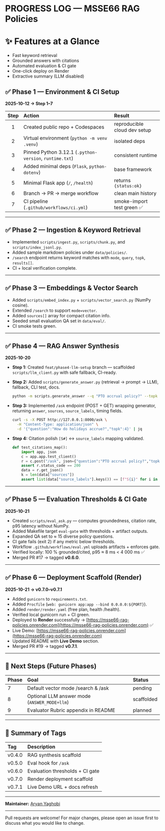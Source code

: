 # PROGRESS LOG — MSSE66 RAG Policies
# ✨ Features at a Glance
* Fast keyword retrieval
* Grounded answers with citations
* Automated evaluation & CI gate
* One-click deploy on Render
* Extractive summary (LLM disabled)

## ✅ Phase 1 — Environment & CI Setup

**2025-10-12 → Step 1–7**

| Step | Action                                                  | Result                       |
| :--: | :------------------------------------------------------ | :--------------------------- |
|   1  | Created public repo + Codespaces                        | reproducible cloud dev setup |
|   2  | Virtual environment (`python -m venv .venv`)            | isolated deps                |
|   3  | Pinned Python 3.12.1 (`.python-version`, `runtime.txt`) | consistent runtime           |
|   4  | Added minimal deps (`Flask`, `python-dotenv`)           | base framework               |
|   5  | Minimal Flask app (`/`, `/health`)                      | returns `{status:ok}`        |
|   6  | Branch → PR → merge workflow                            | clean main history           |
|   7  | CI pipeline (`.github/workflows/ci.yml`)                | smoke-import test green ✅    |

---

## ✅ Phase 2 — Ingestion & Keyword Retrieval

* Implemented `scripts/ingest.py`, `scripts/chunk.py`, and `scripts/index_jsonl.py`.
* Added sample markdown policies under `data/policies/`.
* `/search` endpoint returns keyword matches with `mode`, `query`, `topk`, `results[]`.
* CI + local verification complete.

---

## ✅ Phase 3 — Embeddings & Vector Search

* Added `scripts/embed_index.py` + `scripts/vector_search.py` (NumPy cosine).
* Extended `/search` to support `mode=vector`.
* Added `sources[]` array for compact citation info.
* Seeded small evaluation QA set in `data/eval/`.
* CI smoke tests green.

---

## ✅ Phase 4 — RAG Answer Synthesis

**2025-10-20**

* **Step 1:** Created `feat/phase4-llm-setup` branch — scaffolded `scripts/llm_client.py` with safe fallback, CI-ready.
* **Step 2:** Added `scripts/generate_answer.py` (retrieval → prompt → LLM), fallback, CLI test, docs.

  ```bash
  python -m scripts.generate_answer --q "PTO accrual policy?" --topk 3
  ```
* **Step 3:** Implemented `/ask` endpoint (POST + GET) wrapping generator, returning `answer`, `sources`, `source_labels`, timing fields.

  ```bash
  curl -s -X POST http://127.0.0.1:8000/ask \
    -H "Content-Type: application/json" \
    -d '{"question":"How do holidays accrue?","topk":4}' | jq
  ```
* **Step 4:** Citation polish `[S#]` ↔ `source_labels` mapping validated.

  ```python
  def test_citations_map():
      import app, json
      c = app.app.test_client()
      r = c.post("/ask", json={"question":"PTO accrual policy?","topk":3})
      assert r.status_code == 200
      data = r.get_json()
      k = len(data["sources"])
      assert list(data["source_labels"].keys()) == [f"S{i}" for i in range(1, k+1)]
  ```

---

## ✅ Phase 5 — Evaluation Thresholds & CI Gate

**2025-10-21**

* Created `scripts/eval_ask.py` — computes groundedness, citation rate, p95 latency without NumPy.
* Added Makefile target `eval-gate` with thresholds + artifact outputs.
* Expanded QA set to ≈ 15 diverse policy questions.
* CI gate fails (exit 2) if any metric below thresholds.
* Workflow `.github/workflows/eval.yml` uploads artifacts + enforces gate.
* Verified locally: 100 % grounded/cited, p95 ≈ 8 ms < 4 000 ms ✅
* Merged PR #17 → tagged **v0.6.0**.

---

## ✅ Phase 6 — Deployment Scaffold (Render)

**2025-10-21 → v0.7.0–v0.7.1**

* Added `gunicorn` to `requirements.txt`.
* Added `Procfile` (`web: gunicorn app:app --bind 0.0.0.0:${PORT}`).
* Added `render/render.yaml` (free plan, health /health).
* Verified local gunicorn run + CI green.
* Deployed to **Render** successfully → [https://msse66-rag-policies.onrender.com](https://msse66-rag-policies.onrender.com) ✅
* Live Demo: [https://msse66-rag-policies.onrender.com](https://msse66-rag-policies.onrender.com)
* Updated README with **Live Demo** section.
* Merged PR #19 → tagged **v0.7.1**.

---

## 🔮 Next Steps (Future Phases)

| Phase | Goal                                         | Status     |
| :---- | :------------------------------------------- | :--------- |
| 7     | Default vector mode /search & /ask           | pending    |
| 8     | Optional LLM answer mode (`ANSWER_MODE=llm`) | scaffolded |
| 9     | Evaluator Rubric appendix in README          | planned    |

---

## 🧾 Summary of Tags

| Tag    | Description                     |
| :----- | :------------------------------ |
| v0.4.0 | RAG synthesis scaffold          |
| v0.5.0 | Eval hook for `/ask`            |
| v0.6.0 | Evaluation thresholds + CI gate |
| v0.7.0 | Render deployment scaffold      |
| v0.7.1 | Live Demo URL + docs refresh    |

---

**Maintainer:** [Aryan Yaghobi](https://github.com/Aryan1359)

---

Pull requests are welcome! For major changes, please open an issue first to discuss what you would like to change.
